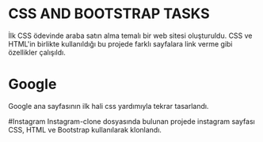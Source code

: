 # CSS AND BOOTSTRAP TASKS
İlk CSS ödevinde araba satın alma temalı bir web sitesi oluşturuldu. CSS ve HTML'in birlikte kullanıldığı bu projede farklı sayfalara link verme gibi özellikler çalışıldı.

# Google
Google ana sayfasının ilk hali css yardımıyla tekrar tasarlandı.

#Instagram
Instagram-clone dosyasında bulunan projede instagram sayfası CSS, HTML ve Bootstrap kullanılarak klonlandı.
